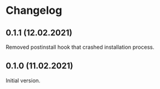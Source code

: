 # Changelog

## 0.1.1 (12.02.2021)

Removed postinstall hook that crashed installation process.


## 0.1.0 (11.02.2021)

Initial version.
